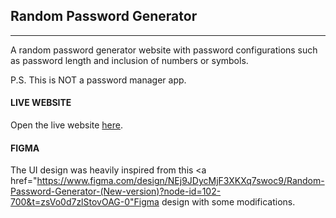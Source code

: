 ## Random Password Generator
--------------------
A random password generator website with password configurations such as password length and inclusion of numbers or symbols. 

P.S. This is NOT a password manager app.

#### LIVE WEBSITE
Open the live website <a href="https://random-passwordinator.netlify.app/">here</a>.

#### FIGMA
The UI design was heavily inspired from this <a href="https://www.figma.com/design/NEj9JDycMjF3XKXq7swoc9/Random-Password-Generator-(New-version)?node-id=102-700&t=zsVo0d7zlStovOAG-0"Figma design</a> with some modifications.
